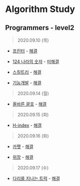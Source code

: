 # Algorithm Study 

Programmers - level2
--------------------------------------------
> 2020.09.10 (목)
- [프린터](https://www.welcomekakao.com/learn/courses/30/lessons/42587) - [해결](pro42587.js) </br>

- [124 나라의 숫자](https://www.welcomekakao.com/learn/courses/30/lessons/12899) - [미해결](pro12899.js) </br>

- [스킬트리](https://www.welcomekakao.com/learn/courses/30/lessons/49993) - [해결](pro49993.js) </br>

- [기능개발](https://www.welcomekakao.com/learn/courses/30/lessons/42586) - [해결](pro42586.js) </br>

> 2020.09.14 (월)
- [올바른 괄호](https://www.welcomekakao.com/learn/courses/30/lessons/12909) - [해결](pro12909.js) </br>

> 2020.09.15 (화)
- [H-index](https://www.welcomekakao.com/learn/courses/30/lessons/42747) - [해결](pro42747.js) </br>

> 2020.09.16 (화)
- [카펫](https://programmers.co.kr/learn/courses/30/lessons/42842) - [해결](pro42842.js) </br>

- [위장](https://programmers.co.kr/learn/courses/30/lessons/42578) - [해결](pro42578.js) </br>

> 2020.09.17 (수)
- [다리를 지나는 트럭](https://www.welcomekakao.com/learn/courses/30/lessons/42583) - [해결](pro42583.js) </br>